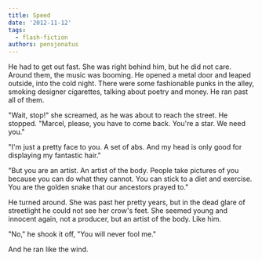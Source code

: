 ```yaml
---
title: Speed
date: '2012-11-12'
tags:
  - flash-fiction
authors: pensjonatus
---
```


He had to get out fast. She was right behind him, but he did not care. Around
them, the music was booming. He opened a metal door and leaped outside, into the
cold night. There were some fashionable punks in the alley, smoking designer
cigarettes, talking about poetry and money. He ran past all of them.

<!-- truncate -->

"Wait, stop!" she screamed, as he was about to reach the street. He stopped.
"Marcel, please, you have to come back. You're a star. We need you."

"I'm just a pretty face to you. A set of abs. And my head is only good for
displaying my fantastic hair."

"But you are an artist. An artist of the body. People take pictures of you
because you can do what they cannot. You can stick to a diet and exercise. You
are the golden snake that our ancestors prayed to."

He turned around. She was past her pretty years, but in the dead glare of
streetlight he could not see her crow's feet. She seemed young and innocent
again, not a producer, but an artist of the body. Like him.

"No," he shook it off, "You will never fool me."

And he ran like the wind.
